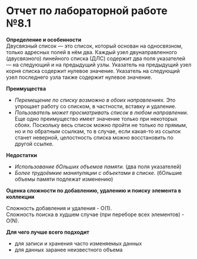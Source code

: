 # Отчет по лабораторной работе №8.1
**Определение и особенности**  
Двусвязный список — это список, который основан на односвязном, только адресных полей в нём два. Каждый узел двунаправленного (двусвязного) линейного списка (ДЛС) содержит два поля указателей — на следующий и на предыдущий узлы. Указатель на предыдущий узел корня списка содержит нулевое значение. Указатель на следующий узел последнего узла также содержит нулевое значение.

**Преимущества**   
+ *Перемещение по списку возможно в обоих направлениях.* Это упрощает работу со списком, в частности, вставку и удаление. 
+ *Пользователь может просматривать список в любом направлении.* Еще одно преимущество имеет значение только при некоторых сбоях. Поскольку весь список можно пройти не только по прямым, но и по обратным ссылкам, то в случае, если какая-то из ссылок станет неверной, целостность списка можно восстановить по другой ссылке.

**Недостатки**   
+ *Использование бОльших объемов памяти.* (два поля указателей) 
+ *Более трудоёмкие манипуляции с объектами в списке.* (бОльшие объемы памяти подлежат изменению)

**Оценка сложности по добавлению, удалению и поиску элемента в коллекции**

Сложность добавления и удаления - O(1).  
Сложность поиска в худшем случае (при переборе всех элементов) - O(N).

**Для чего лучше всего подходит**
+ для записи и хранения часто изменяемых данных
+ для данных заранее неизвестного объема


